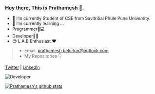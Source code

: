 
### Hey there, This is Prathamesh 👋.


- 🔭 I’m currently Student of CSE from Savitribai Phule Pune University.
- 🌱 I’m currently learning ...
- Programmer👦💻
- Developer👨‍💻
- 😍 L.A.B Enthusiast ❤
> - Email: prathamesh.belurkar@outlook.com
> - My Repositories 👇
> 
[Twitter](https://twitter.com/the_pbx_) | [LinkedIn](https://in.linkedin.com/in/prathameshbelurkar)

![Developer](https://media.giphy.com/media/VTtANKl0beDFQRLDTh/giphy.gif)

[![Prathamesh's github stats](https://github-readme-stats.vercel.app/api?username=prathameshbelurkar)](https://github.com/prathameshbelurkar/github-readme-stats)
